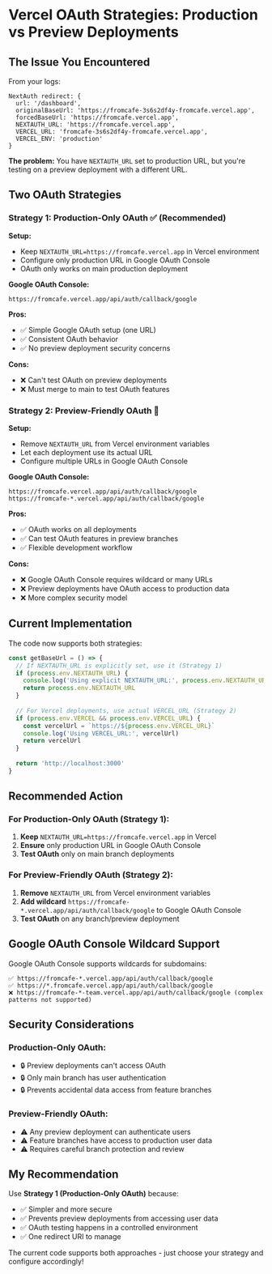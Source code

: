# Vercel OAuth Strategies: Production vs Preview Deployments

## The Issue You Encountered

From your logs:
```
NextAuth redirect: {
  url: '/dashboard',
  originalBaseUrl: 'https://fromcafe-3s6s2df4y-fromcafe.vercel.app',
  forcedBaseUrl: 'https://fromcafe.vercel.app',
  NEXTAUTH_URL: 'https://fromcafe.vercel.app',
  VERCEL_URL: 'fromcafe-3s6s2df4y-fromcafe.vercel.app',
  VERCEL_ENV: 'production'
}
```

**The problem:** You have `NEXTAUTH_URL` set to production URL, but you're testing on a preview deployment with a different URL.

## Two OAuth Strategies

### Strategy 1: Production-Only OAuth ✅ (Recommended)

**Setup:**
- Keep `NEXTAUTH_URL=https://fromcafe.vercel.app` in Vercel environment
- Configure only production URL in Google OAuth Console
- OAuth only works on main production deployment

**Google OAuth Console:**
```
https://fromcafe.vercel.app/api/auth/callback/google
```

**Pros:**
- ✅ Simple Google OAuth setup (one URL)
- ✅ Consistent OAuth behavior
- ✅ No preview deployment security concerns

**Cons:**
- ❌ Can't test OAuth on preview deployments
- ❌ Must merge to main to test OAuth features

### Strategy 2: Preview-Friendly OAuth 🔄

**Setup:**
- Remove `NEXTAUTH_URL` from Vercel environment variables
- Let each deployment use its actual URL
- Configure multiple URLs in Google OAuth Console

**Google OAuth Console:**
```
https://fromcafe.vercel.app/api/auth/callback/google
https://fromcafe-*.vercel.app/api/auth/callback/google
```

**Pros:**
- ✅ OAuth works on all deployments
- ✅ Can test OAuth features in preview branches
- ✅ Flexible development workflow

**Cons:**
- ❌ Google OAuth Console requires wildcard or many URLs
- ❌ Preview deployments have OAuth access to production data
- ❌ More complex security model

## Current Implementation

The code now supports both strategies:

```typescript
const getBaseUrl = () => {
  // If NEXTAUTH_URL is explicitly set, use it (Strategy 1)
  if (process.env.NEXTAUTH_URL) {
    console.log('Using explicit NEXTAUTH_URL:', process.env.NEXTAUTH_URL)
    return process.env.NEXTAUTH_URL
  }
  
  // For Vercel deployments, use actual VERCEL_URL (Strategy 2)
  if (process.env.VERCEL && process.env.VERCEL_URL) {
    const vercelUrl = `https://${process.env.VERCEL_URL}`
    console.log('Using VERCEL_URL:', vercelUrl)
    return vercelUrl
  }
  
  return 'http://localhost:3000'
}
```

## Recommended Action

### For Production-Only OAuth (Strategy 1):
1. **Keep** `NEXTAUTH_URL=https://fromcafe.vercel.app` in Vercel
2. **Ensure** only production URL in Google OAuth Console
3. **Test OAuth** only on main branch deployments

### For Preview-Friendly OAuth (Strategy 2):
1. **Remove** `NEXTAUTH_URL` from Vercel environment variables
2. **Add wildcard** `https://fromcafe-*.vercel.app/api/auth/callback/google` to Google OAuth Console
3. **Test OAuth** on any branch/preview deployment

## Google OAuth Console Wildcard Support

Google OAuth Console supports wildcards for subdomains:
```
✅ https://fromcafe-*.vercel.app/api/auth/callback/google
✅ https://*.fromcafe.vercel.app/api/auth/callback/google
❌ https://fromcafe-*-team.vercel.app/api/auth/callback/google (complex patterns not supported)
```

## Security Considerations

### Production-Only OAuth:
- 🔒 Preview deployments can't access OAuth
- 🔒 Only main branch has user authentication
- 🔒 Prevents accidental data access from feature branches

### Preview-Friendly OAuth:
- ⚠️ Any preview deployment can authenticate users
- ⚠️ Feature branches have access to production user data
- ⚠️ Requires careful branch protection and review

## My Recommendation

Use **Strategy 1 (Production-Only OAuth)** because:
- ✅ Simpler and more secure
- ✅ Prevents preview deployments from accessing user data
- ✅ OAuth testing happens in a controlled environment
- ✅ One redirect URI to manage

The current code supports both approaches - just choose your strategy and configure accordingly!
